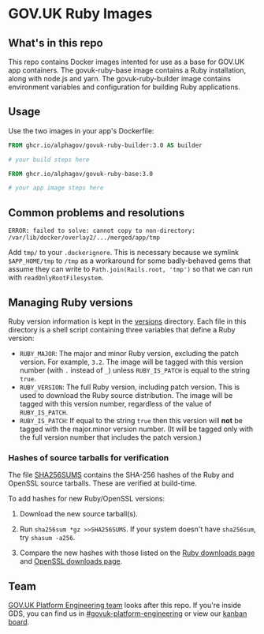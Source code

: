 # GOV.UK Ruby Images


## What's in this repo

This repo contains Docker images intented for use as a base for GOV.UK app containers.
The govuk-ruby-base image contains a Ruby installation, along with node.js and yarn.
The govuk-ruby-builder image contains environment variables and configuration for building Ruby applications.


## Usage

Use the two images in your app's Dockerfile:

```dockerfile
FROM ghcr.io/alphagov/govuk-ruby-builder:3.0 AS builder

# your build steps here

FROM ghcr.io/alphagov/govuk-ruby-base:3.0

# your app image steps here
```

## Common problems and resolutions

`ERROR: failed to solve: cannot copy to non-directory: /var/lib/docker/overlay2/.../merged/app/tmp`

Add `tmp/` to your `.dockerignore`. This is necessary because we symlink
`$APP_HOME/tmp` to `/tmp` as a workaround for some badly-behaved gems that
assume they can write to `Path.join(Rails.root, 'tmp')` so that we can run with
`readOnlyRootFilesystem`.


## Managing Ruby versions

Ruby version information is kept in the [versions](versions/) directory. Each file in this directory is a shell script containing three variables that define a Ruby version:

* `RUBY_MAJOR`: The major and minor Ruby version, excluding the patch version. For example, `3.2`. The image will be tagged with this version number (with `.` instead of `_`) unless `RUBY_IS_PATCH` is equal to the string `true`.
* `RUBY_VERSION`: The full Ruby version, including patch version. This is used to download the Ruby source distribution. The image will be tagged with this version number, regardless of the value of `RUBY_IS_PATCH`.
* `RUBY_IS_PATCH`: If equal to the string `true` then this version will **not** be tagged with the major.minor version number. (It will be tagged only with the full version number that includes the patch version.)


### Hashes of source tarballs for verification

The file [SHA256SUMS](SHA256SUMS) contains the SHA-256 hashes of the Ruby and OpenSSL source tarballs. These are verified at build-time.

To add hashes for new Ruby/OpenSSL versions:

1. Download the new source tarball(s).

1. Run `sha256sum *gz >>SHA256SUMS`. If your system doesn't have `sha256sum`, try `shasum -a256`.

1. Compare the new hashes with those listed on the [Ruby downloads page](https://www.ruby-lang.org/en/downloads/) and [OpenSSL downloads page](https://www.openssl.org/source/).


## Team

[GOV.UK Platform Engineering team](https://github.com/orgs/alphagov/teams/gov-uk-platform-engineering) looks after this repo. If you're inside GDS, you can find us in [#govuk-platform-engineering](https://gds.slack.com/channels/govuk-platform-engineering) or view our [kanban board](https://trello.com/b/u4FCzm53/).
